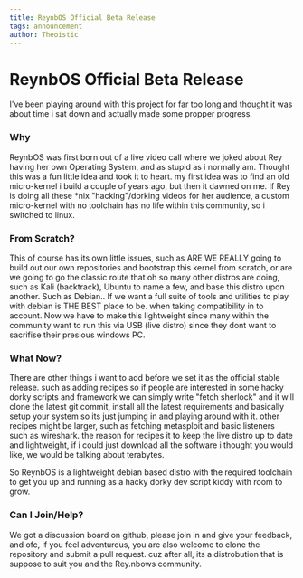 ```yaml
---
title: ReynbOS Official Beta Release
tags: announcement
author: Theoistic
---
```


# ReynbOS Official Beta Release

I've been playing around with this project for far too long and thought it was about time i sat down and actually made some propper progress.

### Why

ReynbOS was first born out of a live video call where we joked about Rey having her own Operating System, and as stupid as i normally am. Thought this was a fun little idea and took it to heart.
my first idea was to find an old micro-kernel i build a couple of years ago, but then it dawned on me. If Rey is doing all these *nix "hacking"/dorking videos for her audience, a custom micro-kernel with no toolchain has no life within this community, so i switched to linux.

### From Scratch?

This of course has its own little issues, such as ARE WE REALLY going to build out our own repositories and bootstrap this kernel from scratch, or are we going to go the classic route that 
oh so many other distros are doing, such as Kali (backtrack), Ubuntu to name a few, and base this distro upon another. Such as Debian..
If we want a full suite of tools and utilities to play with debian is THE BEST place to be. when taking compatibility in to account. 
Now we have to make this lightweight since many within the community want to run this via USB (live distro) since they dont want to sacrifise their presious windows PC.

### What Now?

There are other things i want to add before we set it as the official stable release.
such as adding recipes so if people are interested in some hacky dorky scripts and framework we can simply write "fetch sherlock"
and it will clone the latest git commit, install all the latest requirements and basically setup your system so its just jumping in and playing around with it.
other recipes might be larger, such as fetching metasploit and basic listeners such as wireshark. the reason for recipes it to keep the live distro up to date
and lightweight, if i could just download all the software i thought you would like, we would be talking about terabytes.

So ReynbOS is a lightweight debian based distro with the required toolchain to get you up and running as a hacky dorky dev script kiddy with room to grow.

### Can I Join/Help?

We got a discussion board on github, please join in and give your feedback, and ofc, if you feel adventurous, you are also welcome to clone the repository and submit a pull request.
cuz after all, its a distrobution that is suppose to suit you and the Rey.nbows community.